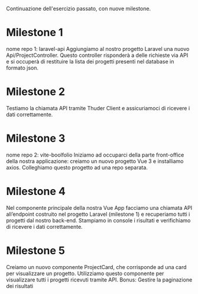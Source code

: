 Continuazione dell'esercizio passato, con nuove milestone.

# Milestone 1

nome repo 1: laravel-api
Aggiungiamo al nostro progetto Laravel una nuovo Api/ProjectController. Questo controller risponderà a delle richieste via API e si occuperà di restituire la lista dei progetti presenti nel database in formato json.

# Milestone 2

Testiamo la chiamata API tramite Thuder Client e assicuriamoci di ricevere i dati correttamente.

# Milestone 3

nome repo 2: vite-boolfolio
Iniziamo ad occuparci della parte front-office della nostra applicazione: creiamo un nuovo progetto Vue 3 e installiamo axios.
Colleghiamo questo progetto ad una repo separata.

# Milestone 4

Nel componente principale della nostra Vue App facciamo una chiamata API all’endpoint costruito nel progetto Laravel (milestone 1) e recuperiamo tutti i progetti dal nostro back-end.
Stampiamo in console i risultati e verifichiamo di ricevere i dati correttamente.

# Milestone 5

Creiamo un nuovo componente ProjectCard, che corrisponde ad una card per visualizzare un progetto. Utilizziamo questo componente per visualizzare tutti i progetti ricevuti tramite API.
Bonus:
Gestire la paginazione dei risultati
